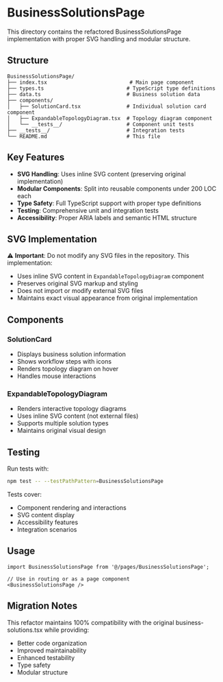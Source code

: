 # BusinessSolutionsPage

This directory contains the refactored BusinessSolutionsPage implementation with proper SVG handling and modular structure.

## Structure

```
BusinessSolutionsPage/
├── index.tsx                           # Main page component
├── types.ts                           # TypeScript type definitions
├── data.ts                            # Business solution data
├── components/
│   ├── SolutionCard.tsx               # Individual solution card component
│   ├── ExpandableTopologyDiagram.tsx  # Topology diagram component
│   └── __tests__/                     # Component unit tests
├── __tests__/                         # Integration tests
└── README.md                          # This file
```

## Key Features

- **SVG Handling**: Uses inline SVG content (preserving original implementation)
- **Modular Components**: Split into reusable components under 200 LOC each
- **Type Safety**: Full TypeScript support with proper type definitions
- **Testing**: Comprehensive unit and integration tests
- **Accessibility**: Proper ARIA labels and semantic HTML structure

## SVG Implementation

⚠️ **Important**: Do not modify any SVG files in the repository. This implementation:

- Uses inline SVG content in `ExpandableTopologyDiagram` component
- Preserves original SVG markup and styling
- Does not import or modify external SVG files
- Maintains exact visual appearance from original implementation

## Components

### SolutionCard
- Displays business solution information
- Shows workflow steps with icons
- Renders topology diagram on hover
- Handles mouse interactions

### ExpandableTopologyDiagram
- Renders interactive topology diagrams
- Uses inline SVG content (not external files)
- Supports multiple solution types
- Maintains original visual design

## Testing

Run tests with:
```bash
npm test -- --testPathPattern=BusinessSolutionsPage
```

Tests cover:
- Component rendering and interactions
- SVG content display
- Accessibility features
- Integration scenarios

## Usage

```tsx
import BusinessSolutionsPage from '@/pages/BusinessSolutionsPage';

// Use in routing or as a page component
<BusinessSolutionsPage />
```

## Migration Notes

This refactor maintains 100% compatibility with the original business-solutions.tsx while providing:
- Better code organization
- Improved maintainability
- Enhanced testability
- Type safety
- Modular structure
